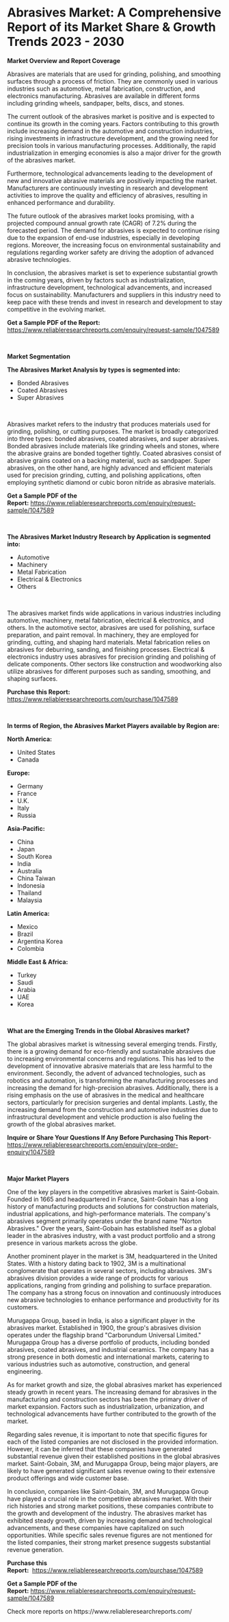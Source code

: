 <p><h1>Abrasives Market: A Comprehensive Report of its Market Share & Growth Trends 2023 - 2030</h1></p><p><strong>Market Overview and Report Coverage</strong></p>
<p><p>Abrasives are materials that are used for grinding, polishing, and smoothing surfaces through a process of friction. They are commonly used in various industries such as automotive, metal fabrication, construction, and electronics manufacturing. Abrasives are available in different forms including grinding wheels, sandpaper, belts, discs, and stones.</p><p>The current outlook of the abrasives market is positive and is expected to continue its growth in the coming years. Factors contributing to this growth include increasing demand in the automotive and construction industries, rising investments in infrastructure development, and the growing need for precision tools in various manufacturing processes. Additionally, the rapid industrialization in emerging economies is also a major driver for the growth of the abrasives market.</p><p>Furthermore, technological advancements leading to the development of new and innovative abrasive materials are positively impacting the market. Manufacturers are continuously investing in research and development activities to improve the quality and efficiency of abrasives, resulting in enhanced performance and durability.</p><p>The future outlook of the abrasives market looks promising, with a projected compound annual growth rate (CAGR) of 7.2% during the forecasted period. The demand for abrasives is expected to continue rising due to the expansion of end-use industries, especially in developing regions. Moreover, the increasing focus on environmental sustainability and regulations regarding worker safety are driving the adoption of advanced abrasive technologies.</p><p>In conclusion, the abrasives market is set to experience substantial growth in the coming years, driven by factors such as industrialization, infrastructure development, technological advancements, and increased focus on sustainability. Manufacturers and suppliers in this industry need to keep pace with these trends and invest in research and development to stay competitive in the evolving market.</p></p>
<p><strong>Get a Sample PDF of the Report:</strong> <a href="https://www.reliableresearchreports.com/enquiry/request-sample/1047589">https://www.reliableresearchreports.com/enquiry/request-sample/1047589</a></p>
<p>&nbsp;</p>
<p><strong>Market Segmentation</strong></p>
<p><strong>The Abrasives Market Analysis by types is segmented into:</strong></p>
<p><ul><li>Bonded Abrasives</li><li>Coated Abrasives</li><li>Super Abrasives</li></ul></p>
<p>&nbsp;</p>
<p><p>Abrasives market refers to the industry that produces materials used for grinding, polishing, or cutting purposes. The market is broadly categorized into three types: bonded abrasives, coated abrasives, and super abrasives. Bonded abrasives include materials like grinding wheels and stones, where the abrasive grains are bonded together tightly. Coated abrasives consist of abrasive grains coated on a backing material, such as sandpaper. Super abrasives, on the other hand, are highly advanced and efficient materials used for precision grinding, cutting, and polishing applications, often employing synthetic diamond or cubic boron nitride as abrasive materials.</p></p>
<p><strong>Get a Sample PDF of the Report:</strong>&nbsp;<a href="https://www.reliableresearchreports.com/enquiry/request-sample/1047589">https://www.reliableresearchreports.com/enquiry/request-sample/1047589</a></p>
<p>&nbsp;</p>
<p><strong>The Abrasives Market Industry Research by Application is segmented into:</strong></p>
<p><ul><li>Automotive</li><li>Machinery</li><li>Metal Fabrication</li><li>Electrical & Electronics</li><li>Others</li></ul></p>
<p>&nbsp;</p>
<p><p>The abrasives market finds wide applications in various industries including automotive, machinery, metal fabrication, electrical & electronics, and others. In the automotive sector, abrasives are used for polishing, surface preparation, and paint removal. In machinery, they are employed for grinding, cutting, and shaping hard materials. Metal fabrication relies on abrasives for deburring, sanding, and finishing processes. Electrical & electronics industry uses abrasives for precision grinding and polishing of delicate components. Other sectors like construction and woodworking also utilize abrasives for different purposes such as sanding, smoothing, and shaping surfaces.</p></p>
<p><strong>Purchase this Report:</strong>&nbsp; <a href="https://www.reliableresearchreports.com/purchase/1047589">https://www.reliableresearchreports.com/purchase/1047589</a></p>
<p>&nbsp;</p>
<p><strong>In terms of Region, the Abrasives Market Players available by Region are:</strong></p>
<p>
    <p> <strong> North America: </strong>
        <ul>
            <li>United States</li>
            <li>Canada</li>
        </ul>
        </p> 
    <p> <strong> Europe: </strong>
        <ul>
            <li>Germany</li>
            <li>France</li>
            <li>U.K.</li>
            <li>Italy</li>
            <li>Russia</li>
        </ul>
        </p> 
    <p> <strong> Asia-Pacific: </strong>
        <ul>
            <li>China</li>
            <li>Japan</li>
            <li>South Korea</li>
            <li>India</li>
            <li>Australia</li>
            <li>China Taiwan</li>
            <li>Indonesia</li>
            <li>Thailand</li>
            <li>Malaysia</li>
        </ul>
        </p> 
    <p> <strong> Latin America: </strong>
        <ul>
            <li>Mexico</li>
            <li>Brazil</li>
            <li>Argentina Korea</li>
            <li>Colombia</li>
        </ul>
        </p> 
    <p> <strong> Middle East & Africa: </strong>
        <ul>
            <li>Turkey</li>
            <li>Saudi</li>
            <li>Arabia</li>
            <li>UAE</li>
            <li>Korea</li>
        </ul>
    </p>
    </p>
<p>&nbsp;</p>
<p><strong>What are the Emerging Trends in the Global Abrasives market?</strong></p>
<p><p>The global abrasives market is witnessing several emerging trends. Firstly, there is a growing demand for eco-friendly and sustainable abrasives due to increasing environmental concerns and regulations. This has led to the development of innovative abrasive materials that are less harmful to the environment. Secondly, the advent of advanced technologies, such as robotics and automation, is transforming the manufacturing processes and increasing the demand for high-precision abrasives. Additionally, there is a rising emphasis on the use of abrasives in the medical and healthcare sectors, particularly for precision surgeries and dental implants. Lastly, the increasing demand from the construction and automotive industries due to infrastructural development and vehicle production is also fueling the growth of the global abrasives market.</p></p>
<p><strong>Inquire or Share Your Questions If Any Before Purchasing This Report</strong>- <a href="https://www.reliableresearchreports.com/enquiry/pre-order-enquiry/1047589">https://www.reliableresearchreports.com/enquiry/pre-order-enquiry/1047589</a></p>
<p>&nbsp;</p>
<p><strong>Major Market Players</strong></p>
<p><p>One of the key players in the competitive abrasives market is Saint-Gobain. Founded in 1665 and headquartered in France, Saint-Gobain has a long history of manufacturing products and solutions for construction materials, industrial applications, and high-performance materials. The company's abrasives segment primarily operates under the brand name "Norton Abrasives." Over the years, Saint-Gobain has established itself as a global leader in the abrasives industry, with a vast product portfolio and a strong presence in various markets across the globe.</p><p>Another prominent player in the market is 3M, headquartered in the United States. With a history dating back to 1902, 3M is a multinational conglomerate that operates in several sectors, including abrasives. 3M's abrasives division provides a wide range of products for various applications, ranging from grinding and polishing to surface preparation. The company has a strong focus on innovation and continuously introduces new abrasive technologies to enhance performance and productivity for its customers.</p><p>Murugappa Group, based in India, is also a significant player in the abrasives market. Established in 1900, the group's abrasives division operates under the flagship brand "Carborundum Universal Limited." Murugappa Group has a diverse portfolio of products, including bonded abrasives, coated abrasives, and industrial ceramics. The company has a strong presence in both domestic and international markets, catering to various industries such as automotive, construction, and general engineering.</p><p>As for market growth and size, the global abrasives market has experienced steady growth in recent years. The increasing demand for abrasives in the manufacturing and construction sectors has been the primary driver of market expansion. Factors such as industrialization, urbanization, and technological advancements have further contributed to the growth of the market.</p><p>Regarding sales revenue, it is important to note that specific figures for each of the listed companies are not disclosed in the provided information. However, it can be inferred that these companies have generated substantial revenue given their established positions in the global abrasives market. Saint-Gobain, 3M, and Murugappa Group, being major players, are likely to have generated significant sales revenue owing to their extensive product offerings and wide customer base.</p><p>In conclusion, companies like Saint-Gobain, 3M, and Murugappa Group have played a crucial role in the competitive abrasives market. With their rich histories and strong market positions, these companies contribute to the growth and development of the industry. The abrasives market has exhibited steady growth, driven by increasing demand and technological advancements, and these companies have capitalized on such opportunities. While specific sales revenue figures are not mentioned for the listed companies, their strong market presence suggests substantial revenue generation.</p></p>
<p><strong>Purchase this Report:</strong>&nbsp;&nbsp;<a href="https://www.reliableresearchreports.com/purchase/1047589">https://www.reliableresearchreports.com/purchase/1047589</a></p>
<p></p>
<p><strong>Get a Sample PDF of the Report:</strong>&nbsp;<a href="https://www.reliableresearchreports.com/enquiry/request-sample/1047589">https://www.reliableresearchreports.com/enquiry/request-sample/1047589</a></p>
<p>Check more reports on https://www.reliableresearchreports.com/</p>